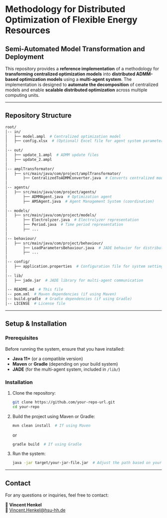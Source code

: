 # **Methodology for Distributed Optimization of Flexible Energy Resources**  

## **Semi-Automated Model Transformation and Deployment**  

This repository provides a **reference implementation** of a methodology for **transforming centralized optimization models** into **distributed ADMM-based optimization models** using a **multi-agent system**. The implementation is designed to **automate the decomposition** of centralized models and enable **scalable distributed optimization** across multiple computing units.

---

## **Repository Structure**  

```bash
root/
│-- in/  
│   ├── model.ampl  # Centralized optimization model  
│   ├── config.xlsx  # (Optional) Excel file for agent system parameterization  
│  
│-- out/  
│   ├── update_1.ampl  # ADMM update files  
│   ├── update_2.ampl  
│  
│-- amplTransformator/  
│   ├── src/main/java/com/project/amplTransformator/  
│       ├── CentralizedToADMMConverter.java  # Converts centralized model to ADMM updates  
│  
│-- agents/  
│   ├── src/main/java/com/project/agents/  
│       ├── ADMMAgent.java  # Optimization agent  
│       ├── AMSAgent.java  # Agent Management System (coordination)  
│  
│-- models/  
│   ├── src/main/java/com/project/models/  
│       ├── Electrolyzer.java  # Electrolyzer representation  
│       ├── Period.java  # Time period representation  
│       ├── ...  
│  
│-- behaviour/  
│   ├── src/main/java/com/project/behaviour/  
│       ├── LoadParametersBehaviour.java  # JADE behavior for distributed optimization  
│       ├── ...  
│  
│-- config/  
│   ├── application.properties  # Configuration file for system settings  
│  
│-- lib/  
│   ├── jade.jar  # JADE library for multi-agent communication  
│  
│-- README.md  # This file  
│-- pom.xml  # Maven dependencies (if using Maven)  
│-- build.gradle  # Gradle dependencies (if using Gradle)  
│-- LICENSE  # License file  
```

---

## **Setup & Installation**  

### **Prerequisites**  
Before running the system, ensure that you have installed:  
- **Java 11+** (or a compatible version)  
- **Maven** or **Gradle** (depending on your build system)  
- **JADE** (for the multi-agent system, included in `/lib/`)  

### **Installation**  
1. Clone the repository:  
   ```bash
   git clone https://github.com/your-repo-url.git  
   cd your-repo  
   ```
2. Build the project using Maven or Gradle:  
   ```bash
   mvn clean install  # If using Maven  
   ```
   or  
   ```bash
   gradle build  # If using Gradle  
   ```

3. Run the system:  
   ```bash
   java -jar target/your-jar-file.jar  # Adjust the path based on your build output  
   ```

---

## **Contact**  

For any questions or inquiries, feel free to contact:  

📌 **Vincent Henkel**  
📧 [Vincent.Henkel@hsu-hh.de](mailto:Vincent.Henkel@hsu-hh.de)  

